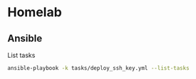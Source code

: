 # Homelab

## Ansible

List tasks

```sh
ansible-playbook -k tasks/deploy_ssh_key.yml --list-tasks
```
